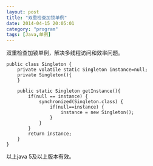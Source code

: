 ```yaml
---
layout: post
title: "双重检查加锁单例"
date: 2014-04-15 20:05:01
category: "program"
tags: [Java,单例]
---
```

双重检查加锁单例，解决多线程访问和效率问题。  
```
public class Singleton {
	private volatile static Singleton instance=null;
	private Singleton(){
	}
	
	public static Singleton getInstance(){
		if(null == instance) {
			synchronized(Singleton.class) {
				if(null==instance) {
					instance = new Singleton();
				}
			}
		}
		return instance;
	}
}
```

以上java 5及以上版本有效。  
